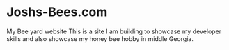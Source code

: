 # Joshs-Bees.com
My Bee yard website
This is a site I am building to showcase my developer skills and also showcase my honey bee hobby in middle Georgia.
